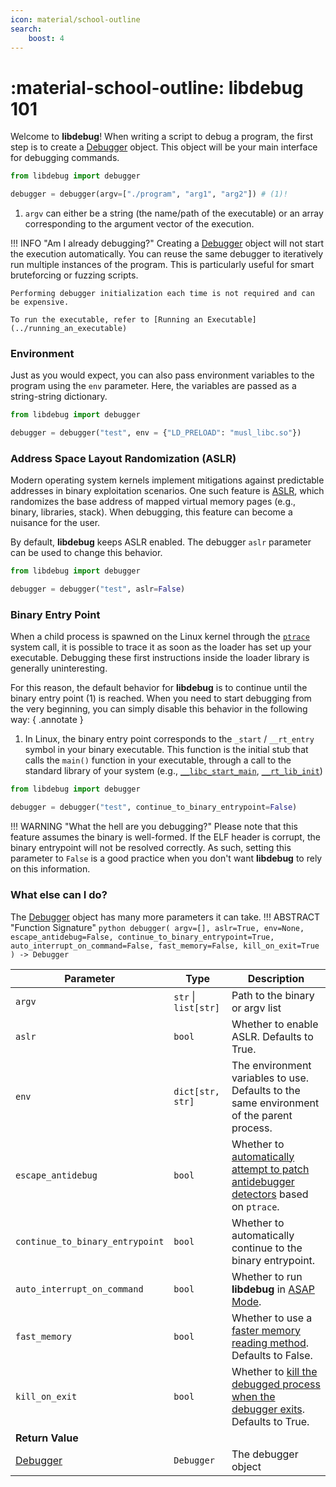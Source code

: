 ```yaml
---
icon: material/school-outline
search:
    boost: 4
---
```

# :material-school-outline: **libdebug** 101
Welcome to **libdebug**! When writing a script to debug a program, the first step is to create a [Debugger](../../from_pydoc/generated/debugger/debugger/) object. This object will be your main interface for debugging commands.

```python
from libdebug import debugger

debugger = debugger(argv=["./program", "arg1", "arg2"]) # (1)!
```

1. `argv` can either be a string (the name/path of the executable) or an array corresponding to the argument vector of the execution.

!!! INFO "Am I already debugging?"
    Creating a [Debugger](../../from_pydoc/generated/debugger/debugger/) object will not start the execution automatically. You can reuse the same debugger to iteratively run multiple instances of the program. This is particularly useful for smart bruteforcing or fuzzing scripts.

    Performing debugger initialization each time is not required and can be expensive.

    To run the executable, refer to [Running an Executable](../running_an_executable)

### Environment
Just as you would expect, you can also pass environment variables to the program using the `env` parameter. Here, the variables are passed as a string-string dictionary.

```python
from libdebug import debugger

debugger = debugger("test", env = {"LD_PRELOAD": "musl_libc.so"})
```

### Address Space Layout Randomization (ASLR)
Modern operating system kernels implement mitigations against predictable addresses in binary exploitation scenarios. One such feature is [ASLR](https://en.wikipedia.org/wiki/Address_space_layout_randomization), which randomizes the base address of mapped virtual memory pages (e.g., binary, libraries, stack). When debugging, this feature can become a nuisance for the user.

By default, **libdebug** keeps ASLR enabled. The debugger `aslr` parameter can be used to change this behavior.

```python
from libdebug import debugger

debugger = debugger("test", aslr=False)
```

### Binary Entry Point
When a child process is spawned on the Linux kernel through the [`ptrace`](https://man7.org/linux/man-pages/man2/ptrace.2.html) system call, it is possible to trace it as soon as the loader has set up your executable. Debugging these first instructions inside the loader library is generally uninteresting.

For this reason, the default behavior for **libdebug** is to continue until the binary entry point (1) is reached. When you need to start debugging from the very beginning, you can simply disable this behavior in the following way:
{ .annotate }

1. In Linux, the binary entry point corresponds to the `_start` / `__rt_entry` symbol in your binary executable. This function is the initial stub that calls the `main()` function in your executable, through a call to the standard library of your system (e.g., [`__libc_start_main`](https://refspecs.linuxbase.org/LSB_3.0.0/LSB-PDA/LSB-PDA/baselib---libc-start-main-.html), [`__rt_lib_init`](https://developer.arm.com/documentation/dui0475/m/the-c-and-c---library-functions-reference/--rt-entry))

```python
from libdebug import debugger

debugger = debugger("test", continue_to_binary_entrypoint=False)
```

!!! WARNING "What the hell are you debugging?"
    Please note that this feature assumes the binary is well-formed. If the ELF header is corrupt, the binary entrypoint will not be resolved correctly. As such, setting this parameter to `False` is a good practice when you don't want **libdebug** to rely on this information.

### What else can I do?
The [Debugger](../../from_pydoc/generated/debugger/debugger/) object has many more parameters it can take.
!!! ABSTRACT "Function Signature"
    ```python
    debugger(
        argv=[],
        aslr=True,
        env=None,
        escape_antidebug=False,
        continue_to_binary_entrypoint=True,
        auto_interrupt_on_command=False,
        fast_memory=False,
        kill_on_exit=True
    ) -> Debugger
    ```

| Parameter | Type | Description |
| --- | --- | --- |
| `argv` | `str` \| `list[str]` | Path to the binary or argv list |
| `aslr` | `bool` | Whether to enable ASLR. Defaults to True. |
| `env` | `dict[str, str]` | The environment variables to use. Defaults to the same environment of the parent process. |
| `escape_antidebug` | `bool` | Whether to [automatically attempt to patch antidebugger detectors](../../quality_of_life/anti_debugging) based on `ptrace`. |
| `continue_to_binary_entrypoint` | `bool` | Whether to automatically continue to the binary entrypoint. |
| `auto_interrupt_on_command` | `bool` | Whether to run **libdebug** in [ASAP Mode](../command_queue). |
| `fast_memory` | `bool` | Whether to use a [faster memory reading method](../memory_access#faster-memory-access). Defaults to False. |
| `kill_on_exit` | `bool` | Whether to [kill the debugged process when the debugger exits](../kill_and_post_mortem). Defaults to True. |
| **Return Value** |
|[Debugger](../../from_pydoc/generated/debugger/debugger/) | `Debugger` | The debugger object |